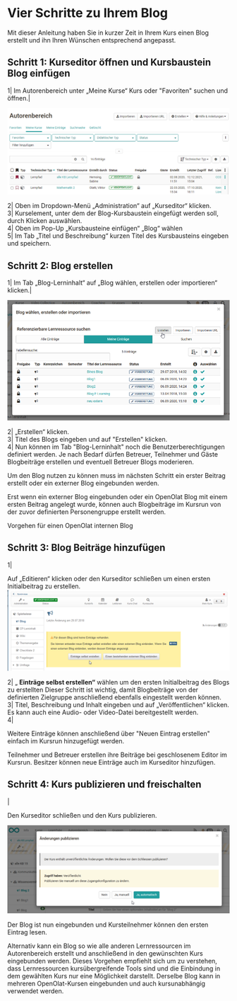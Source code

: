 # Vier Schritte zu Ihrem Blog

Mit dieser Anleitung haben Sie in kurzer Zeit in Ihrem Kurs einen Blog
erstellt und ihn Ihren Wünschen entsprechend angepasst.

  

Schritt 1: Kurseditor öffnen und Kursbaustein Blog einfügen  
---  
1| Im Autorenbereich unter „Meine Kurse“ Kurs oder "Favoriten" suchen und
öffnen.|

![](assets/Autorenbereich3.png)  
  
  
2| Oben im Dropdown-Menü „Administration“ auf „Kurseditor“ klicken.  
3| Kurselement, unter dem der Blog-Kursbaustein eingefügt werden soll, durch
Klicken auswählen.  
4| Oben im Pop-Up „Kursbausteine einfügen“ „Blog“ wählen  
5| Im Tab „Titel und Beschreibung“ kurzen Titel des Kursbausteins eingeben und
speichern.  
  
Schritt 2: Blog erstellen  
---  
1| Im Tab „Blog-Lerninhalt“ auf „Blog wählen, erstellen oder importieren“
klicken.|

![](assets/Blog_erstellen1.png)  
  
2| „Erstellen“ klicken.  
3| Titel des Blogs eingeben und auf "Erstellen" klicken.  
4| Nun können im Tab "Blog-Lerninhalt" noch die Benutzerberechtigungen
definiert werden. Je nach Bedarf dürfen Betreuer, Teilnehmer und Gäste
Blogbeiträge erstellen und eventuell Betreuer Blogs moderieren.  
  
Um den Blog nutzen zu können muss im nächsten Schritt ein erster Beitrag
erstellt oder ein externer Blog eingebunden werden.

Erst wenn ein externer Blog eingebunden oder ein OpenOlat Blog mit einem
ersten Beitrag angelegt wurde, können auch Blogbeiträge im Kursrun von der
zuvor definierten Personengruppe erstellt werden.

Vorgehen für einen OpenOlat internen Blog

Schritt 3: Blog Beiträge hinzufügen  
---  
1|

Auf „Editieren“ klicken oder den Kurseditor schließen um einen ersten
Initialbeitrag zu erstellen.
![](assets/13_blog_einbinden.png)  
  
2| „ **Einträge selbst erstellen“** wählen um den ersten Initialbeitrag des
Blogs zu erstellten  Dieser Schritt ist wichtig, damit Blogbeiträge von der
definierten Zielgruppe anschließend ebenfalls eingestellt werden können.  
3| Titel, Beschreibung und Inhalt eingeben und auf „Veröffentlichen“ klicken.
Es kann auch eine Audio- oder Video-Datei bereitgestellt werden.  
4|

Weitere Einträge können anschließend über "Neuen Eintrag erstellen" einfach im
Kursrun hinzugefügt werden.  
  
Teilnehmer und Betreuer erstellen ihre Beiträge bei geschlosenem Editor im
Kursrun. Besitzer können neue Einträge auch im Kurseditor hinzufügen.

Schritt 4: Kurs publizieren und freischalten  
---  
  
|

Den Kurseditor schließen und den Kurs publizieren.

![](assets/publizieren_blog.png)  
  
Der Blog ist nun eingebunden und Kursteilnehmer können den ersten Eintrag
lesen.

Alternativ kann ein Blog so wie alle anderen Lernressourcen im Autorenbereich
erstellt und anschließend in den gewünschten Kurs eingebunden werden. Dieses
Vorgehen empfiehlt sich um zu verstehen, dass Lernressourcen kursübergreifende
Tools sind und die Einbindung in dem gewählten Kurs nur eine Möglichkeit
darstellt. Derselbe Blog kann in mehreren OpenOlat-Kursen eingebunden und auch
kursunabhängig verwendet werden.

  

  

  

